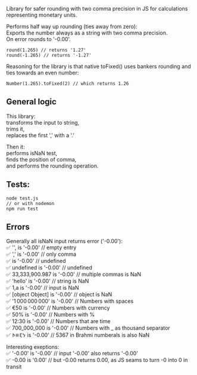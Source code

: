
Library for safer rounding with two comma precision in JS for calculations representing monetary units.  

Performs half way up rounding (ties away from zero):  
Exports the number always as a string with two comma precision.   
On error rounds to '-0.00'.  

```
round(1.265) // returns '1.27'
round(-1.265) // returns '-1.27'
```

Reasoning for the library is that native toFixed() uses bankers rounding and ties towards an even number:  

```
Number(1.265).toFixed(2) // which returns 1.26
```  
## General logic  
This library:  
transforms the input to string,  
trims it,  
replaces the first ',' with a '.'  

Then it:  
performs isNaN test,  
finds the position of comma,  
and performs the rounding operation.      

## Tests:
```
node test.js
// or with nodemon
npm run test
```

## Errors
Generally all isNaN input returns error ('-0.00'):   
✅ '', is '-0.00'               // empty entry  
✅ ',' is '-0.00'               // only comma  
✅   is '-0.00'                 // undefined  
✅ undefined is '-0.00'         // undefined  
✅ 33,333,900.987 is '-0.00'    // multiple commas is NaN  
✅ 'hello' is '-0.00'           // string is NaN  
✅ 1,a is '-0.00'               // input is NaN  
✅ [object Object] is '-0.00'   // object is NaN  
✅ '1 000 000 000'  is '-0.00'  // Numbers with spaces  
✅ €50 is '-0.00'               // Numbers with currency  
✅ 50% is '-0.00'               // Numbers with %  
✅ 12:30 is '-0.00'             // Numbers that are time  
✅ 700_000_000 is '-0.00'       // Numbers with _ as thousand separator  
✅ 𑁖𑁔𑁗𑁙 is '-0.00'              // 5367 in Brahmi numberals is also NaN  

Interesting exeptions:  
✅ '-0.00' is '-0.00'          // input '-0.00' also returns '-0.00'  
✅ -0.00 is '0.00'             // but -0.00 returns 0.00, as JS seams to turn -0 into 0 in  transit
